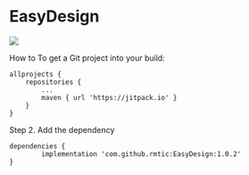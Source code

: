 # EasyDesign
[![](https://jitpack.io/v/rmtic/EasyDesign.svg)](https://jitpack.io/#rmtic/EasyDesign)

How to
To get a Git project into your build:


	allprojects {
		repositories {
			...
			maven { url 'https://jitpack.io' }
		}
	}
Step 2. Add the dependency

	dependencies {
	        implementation 'com.github.rmtic:EasyDesign:1.0.2'
	}

